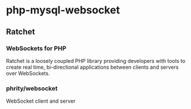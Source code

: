 # php-mysql-websocket
## Ratchet
### WebSockets for PHP
Ratchet is a loosely coupled PHP library providing developers with tools to create real time, bi-directional applications between clients and servers over WebSockets.
### phrity/websocket
WebSocket client and server
